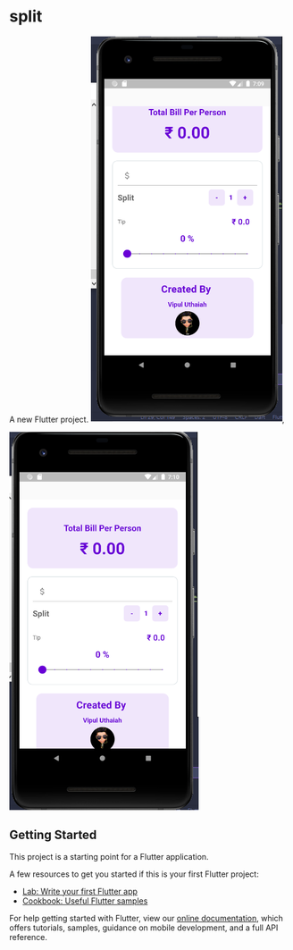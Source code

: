 # split

A new Flutter project.
![ScreenShot](https://github.com/vipuluthaiah/Tip-Calculator-Flutter/blob/master/ss/as.png),

![ScreenShot](https://github.com/vipuluthaiah/Tip-Calculator-Flutter/blob/master/ss/nu.png)


## Getting Started

This project is a starting point for a Flutter application.

A few resources to get you started if this is your first Flutter project:

- [Lab: Write your first Flutter app](https://flutter.dev/docs/get-started/codelab)
- [Cookbook: Useful Flutter samples](https://flutter.dev/docs/cookbook)

For help getting started with Flutter, view our
[online documentation](https://flutter.dev/docs), which offers tutorials,
samples, guidance on mobile development, and a full API reference.
